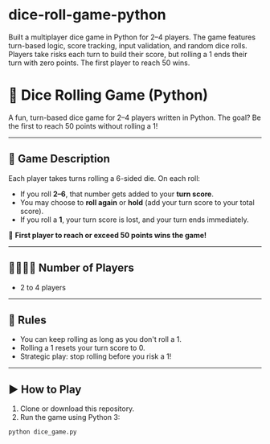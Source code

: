 # dice-roll-game-python
Built a multiplayer dice game in Python for 2–4 players. The game features turn-based logic, score tracking, input validation, and random dice rolls. Players take risks each turn to build their score, but rolling a 1 ends their turn with zero points. The first player to reach 50 wins.
# 🎲 Dice Rolling Game (Python)

A fun, turn-based dice game for 2–4 players written in Python. The goal? Be the first to reach 50 points without rolling a 1!

---

## 📜 Game Description

Each player takes turns rolling a 6-sided die. On each roll:

- If you roll **2–6**, that number gets added to your **turn score**.
- You may choose to **roll again** or **hold** (add your turn score to your total score).
- If you roll a **1**, your turn score is lost, and your turn ends immediately.

🎯 **First player to reach or exceed 50 points wins the game!**

---

## 👨‍👩‍👧‍👦 Number of Players

- 2 to 4 players

---

## 🧠 Rules

- You can keep rolling as long as you don't roll a 1.
- Rolling a 1 resets your turn score to 0.
- Strategic play: stop rolling before you risk a 1!

---

## ▶️ How to Play

1. Clone or download this repository.
2. Run the game using Python 3:

```bash
python dice_game.py
